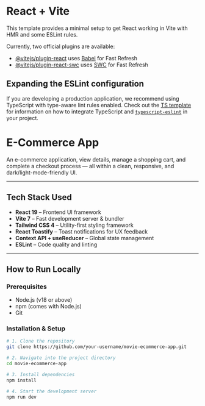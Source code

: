 # React + Vite

This template provides a minimal setup to get React working in Vite with HMR and some ESLint rules.

Currently, two official plugins are available:

- [@vitejs/plugin-react](https://github.com/vitejs/vite-plugin-react/blob/main/packages/plugin-react) uses [Babel](https://babeljs.io/) for Fast Refresh
- [@vitejs/plugin-react-swc](https://github.com/vitejs/vite-plugin-react/blob/main/packages/plugin-react-swc) uses [SWC](https://swc.rs/) for Fast Refresh

## Expanding the ESLint configuration

If you are developing a production application, we recommend using TypeScript with type-aware lint rules enabled. Check out the [TS template](https://github.com/vitejs/vite/tree/main/packages/create-vite/template-react-ts) for information on how to integrate TypeScript and [`typescript-eslint`](https://typescript-eslint.io) in your project.

# E-Commerce App

An e-commerce application, view details, manage a shopping cart, and complete a checkout process — all within a clean, responsive, and dark/light-mode-friendly UI.

---

## Tech Stack Used

- **React 19** – Frontend UI framework
- **Vite 7** – Fast development server & bundler
- **Tailwind CSS 4** – Utility-first styling framework
- **React Toastify** – Toast notifications for UX feedback
- **Context API + useReducer** – Global state management
- **ESLint** – Code quality and linting

---

## How to Run Locally

### Prerequisites

- Node.js (v18 or above)
- npm (comes with Node.js)
- Git

### Installation & Setup

```bash
# 1. Clone the repository
git clone https://github.com/your-username/movie-ecommerce-app.git

# 2. Navigate into the project directory
cd movie-ecommerce-app

# 3. Install dependencies
npm install

# 4. Start the development server
npm run dev


```
